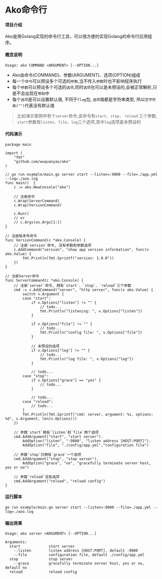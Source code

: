 # Ako命令行

#### 项目介绍
Ako是用Golang实现的命令行工具，可以很方便的实现Golang的命令行应用程序。

#### 概念说明

```
Usage: ako COMMAND <ARGUMENT> [--OPTION...]
```

- Ako由命令(COMMAND)、参数(ARGUMENT)、选项(OPTION)组成
- 每一个`命令`可以预设多个可选的`参数`,当不传入`参数`时也不影响程序执行
- 每个`参数`可以预设多个可选的`选项`,同时`选项`也可以是未预设的,会被正常解析,只是不会出现在`帮助`中
- 每个`选项`是可以设置默认值, 不同于`flag`包, `选项`值都是字符串类型, 所以`空字符串("")`代表没有默认值

> 比如演示案例中有个`server`命令,该命令有`start`、`stop`、 `reload` 三个参数, `start`参数有`listen`、`file`、`log`三个选项,其中`log`选项是未预设的

#### 代码演示

```golang
package main

import (
	"fmt"
	"github.com/wuquanyao/ako"
)

// go run example/main.go server start --listen=:9000 --file=./app.yml --log=./aoo.log
func main()  {
	c := ako.NewConsole("ako")

	// 注册命令
	c.Wrap(ServerCommand)
	c.Wrap(VersionCommand)

	c.Run()
	// or
	// c.Args(os.Args[1:])
}

// 注册版本号命令
func VersionCommand(c *ako.Console) {
	// 注册`version`命令, 没有参数和参数选项
	c.AddCommand("version", "show app version information", func(v ako.Value) {
		fmt.Println(fmt.Sprintf("version: 1.0.0"))
	})
}

// 注册Server命令
func ServerCommand(c *ako.Console) {
	// 注册`server`命令, 拥有`start`、`stop`、`reload`三个参数
	cmd := c.AddCommand("server", "http server", func(v ako.Value) {
		switch v.Argument {
		case "start":
			if v.Options["listen"] != "" {
				// todo...
				fmt.Println("listening: ", v.Options["listen"])
			}

			if v.Options["file"] != "" {
				// todo...
				fmt.Println("config file: ", v.Options["file"])
			}

            // 未预设的选项
			if v.Options["log"] != "" {
				// todo...
				fmt.Println("log file: ", v.Options["log"])
			}

			// todo...
		case "stop":
			if v.Options["grace"] == "yes" {
				// todo...
			}

			// todo...
		case "reload":
			// todo...
		}
		fmt.Println(fmt.Sprintf("cmd: server, argument: %s, options: %d", v.Argument, len(v.Options)))
	})

	// 参数`start`拥有`listen`和`file`两个选项
	cmd.AddArgument("start", "start server").
		AddOption("listen", ":9000", "listen address [HOST:PORT]").
		AddOption("file", "./config/app.yml","configuration file")

	// 参数`stop`只拥有`grace`一个选项
	cmd.AddArgument("stop", "stop server").
		AddOption("grace", "no", "gracefully terminate server host, yes or no")

	// 参数`reload`没有选项
	cmd.AddArgument("reload", "reload config")
}

```

#### 运行脚本

```shell
go run example/main.go server start --listen=:9000 --file=./app.yml --log=./aoo.log
```

#### 输出效果

```
Usage: ako server <ARGUMENT> [--OPTION...]

Arguments:
  start             start server
    --listen        listen address [HOST:PORT], default :9000
    --file          configuration file, default ./config/app.yml
  stop              stop server
    --grace         gracefully terminate server host, yes or no, default no
  reload            reload config
```

